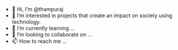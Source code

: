- 👋 Hi, I’m @thampuraj
- 👀 I’m interested in projects that create an impact on society using technology.
- 🌱 I’m currently learning ...
- 💞️ I’m looking to collaborate on ...
- 📫 How to reach me ...

<!---
thampuraj/thampuraj is a ✨ special ✨ repository because its `README.md` (this file) appears on your GitHub profile.
You can click the Preview link to take a look at your changes.
--->

